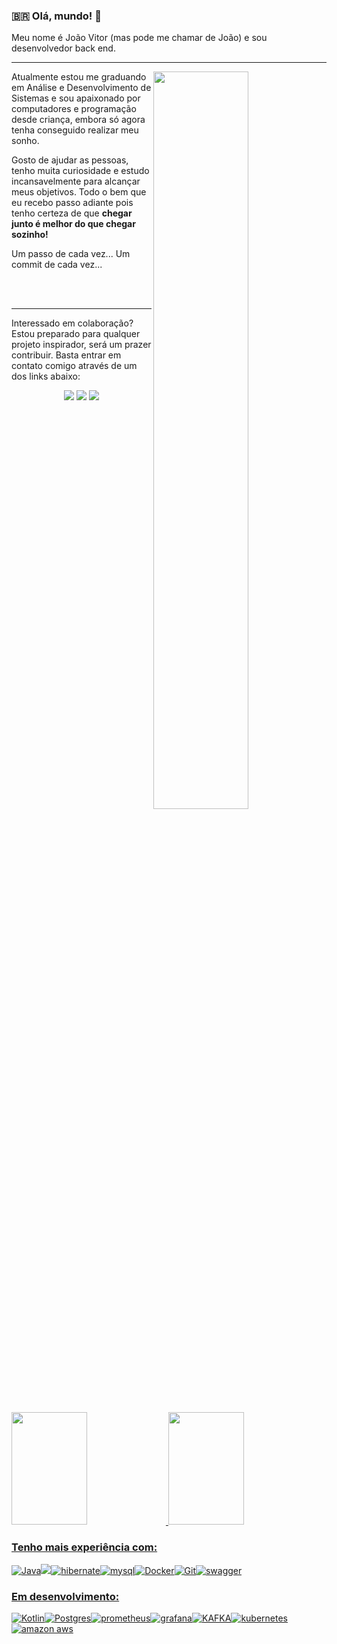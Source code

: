 
### :brazil: Olá, mundo! 👋
<div>
<p>Meu nome é João Vitor (mas pode me chamar de João) e sou desenvolvedor back end. </p>

---


<img align="right" width="55%" src="https://camo.githubusercontent.com/bb27b9c1df90df738e91a54665d3adb08f60583fad2f266ffbde14508e6dc918/68747470733a2f2f692e70696e696d672e636f6d2f6f726967696e616c732f65342f32362f37302f65343236373032656466383734623138316163656431653266613563366364652e676966" />

<p>Atualmente estou me graduando em Análise e Desenvolvimento de Sistemas e sou apaixonado por computadores e programação desde criança, embora só agora tenha conseguido realizar meu sonho. </p>

<p>Gosto de ajudar as pessoas, tenho muita curiosidade e estudo incansavelmente para alcançar meus objetivos. Todo o bem que eu recebo passo adiante pois tenho certeza de que <b>chegar junto é melhor do que chegar sozinho! </b></p>

<p>Um passo de cada vez... Um commit de cada vez...<p>
</div>
<br><br>




---

<div>
	<p>Interessado em colaboração? Estou preparado para qualquer projeto inspirador, será um prazer contribuir.
	Basta entrar em contato comigo através de um dos links abaixo:<p>

<div align="center">
<img src="https://img.shields.io/badge/LinkedIn-blue?style=for-the-badge&logo=Linkedin&logoColor=white&link=https://www.linkedin.com/in/joaovitorfaria"/>
<img src="https://img.shields.io/badge/Twitter-1DA1F2?style=for-the-badge&logo=twitter&logoColor=white&link=https://www.linkedin.com/in/joaovitorfaria/"/>
<img src="https://img.shields.io/badge/Instagram-E4405F?style=for-the-badge&logo=instagram&logoColor=white&link=https://www.instagram.com/jv.developer/"/>
</div>
</div>

<br>
<br>
<div>
  <a href="https://github.com/FariaJvP">
  <img height="180em" width="49%" src="https://github-readme-stats.vercel.app/api?username=FariaJvP&theme=tokyonight&show_icons=true"/>
  <img height="180em" width="49%" src="https://github-readme-stats.vercel.app/api/top-langs/?username=FariaJvP&layout=compact&langs_count=7&theme=tokyonight"/>
</div>

### Tenho mais experiência  com:
![Java](https://img.shields.io/badge/java-red?style=for-the-badge&logo=java&logoColor=white)![](https://res.cloudinary.com/practicaldev/image/fetch/s--SLFm8ahJ--/c_limit%2Cf_auto%2Cfl_progressive%2Cq_auto%2Cw_880/https://img.shields.io/badge/Spring-6DB33F%3Fstyle%3Dfor-the-badge%26logo%3Dspring%26logoColor%3Dwhite)![hibernate](https://img.shields.io/badge/hibernate-lightgray?logo=hibernate&logoColor=yellow&style=for-the-badge)![mysql](https://img.shields.io/badge/mysql-4479A1.svg?&style=for-the-badge&logo=mysql&logoColor=white)![Docker](https://img.shields.io/badge/docker-%230db7ed.svg?style=for-the-badge&logo=docker&logoColor=white)![Git](https://img.shields.io/badge/git-%23F05033.svg?style=for-the-badge&logo=git&logoColor=white)![swagger](https://img.shields.io/badge/swagger-%2385EA2D.svg?&style=for-the-badge&logo=swagger&logoColor=black)

### Em desenvolvimento:
![Kotlin](https://img.shields.io/badge/kotlin-blueviolet?style=for-the-badge&logo=kotlin&logoColor=white)![Postgres](https://img.shields.io/badge/postgres-%23316192.svg?style=for-the-badge&logo=postgresql&logoColor=white)![prometheus](https://img.shields.io/badge/prometheus%20-%23E6522C.svg?&style=for-the-badge&logo=prometheus&logoColor=white)![grafana](https://img.shields.io/badge/-GRAFANA-black?&style=for-the-badge&logo=grafana&logoColor=yellow)![KAFKA](https://img.shields.io/badge/KAFKA-red?logo=ApacheKafka&logoColor=white&style=for-the-badge)![kubernetes](https://img.shields.io/badge/kubernetes-326ce5.svg?logo=kubernetes&logoColor=white&style=for-the-badge)![amazon aws](https://img.shields.io/badge/Amazon_AWS-FF9900?style=for-the-badge&logo=amazon-aws&logoColor=white)


<!--
**victorfaria1/victorfaria1** is a ✨ _special_ ✨ repository because its `README.md` (this file) appears on your GitHub profile.

Here are some ideas to get you started:

- 🔭 I’m currently working on ...
- 🌱 I’m currently learning ...
- 👯 I’m looking to collaborate on ...
- 🤔 I’m looking for help with ...
- 💬 Ask me about ...
- 📫 How to reach me: ...
- 😄 Pronouns: ...
- ⚡ Fun fact: ...
-->

